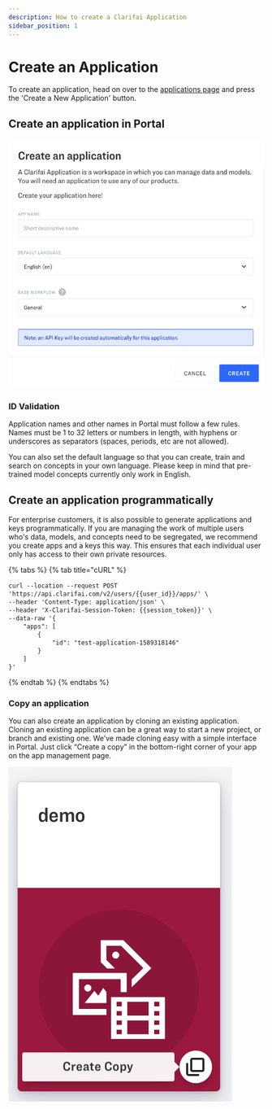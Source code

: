 ```yaml
---
description: How to create a Clarifai Application
sidebar_position: 1
---
```


# Create an Application

To create an application, head on over to the [applications page](https://portal.clarifai.com/apps) and press the 'Create a New Application' button. 

## Create an application in Portal

![Application creation window](/img/create-new-app-new.png)

### ID Validation

Application names and other names in Portal must follow a few rules. Names must be 1 to 32 letters or numbers in length, with hyphens or underscores as separators \(spaces, periods, etc are not allowed\).


You can also set the default language so that you can create, train and search on concepts in your own language. Please keep in mind that pre-trained model concepts currently only work in English.


## Create an application programmatically

For enterprise customers, it is also possible to generate applications and keys programmatically. If you are managing the work of multiple users who's data, models, and concepts need to be segregated, we recommend you create apps and a keys this way. This ensures that each individual user only has access to their own private resources.

{% tabs %}
{% tab title="cURL" %}
```text
curl --location --request POST 'https://api.clarifai.com/v2/users/{{user_id}}/apps/' \
--header 'Content-Type: application/json' \
--header 'X-Clarifai-Session-Token: {{session_token}}' \
--data-raw '{
    "apps": [
        {
            "id": "test-application-1589318146"
        }
    ]
}'
```
{% endtab %}
{% endtabs %}

### Copy an application

You can also create an application by cloning an existing application. Cloning an existing application can be a great way to start a new project, or branch and existing one. We’ve made cloning easy with a simple interface in Portal. Just click “Create a copy” in the bottom-right corner of your app on the app management page.

![](/img/app_duplication.jpg)

